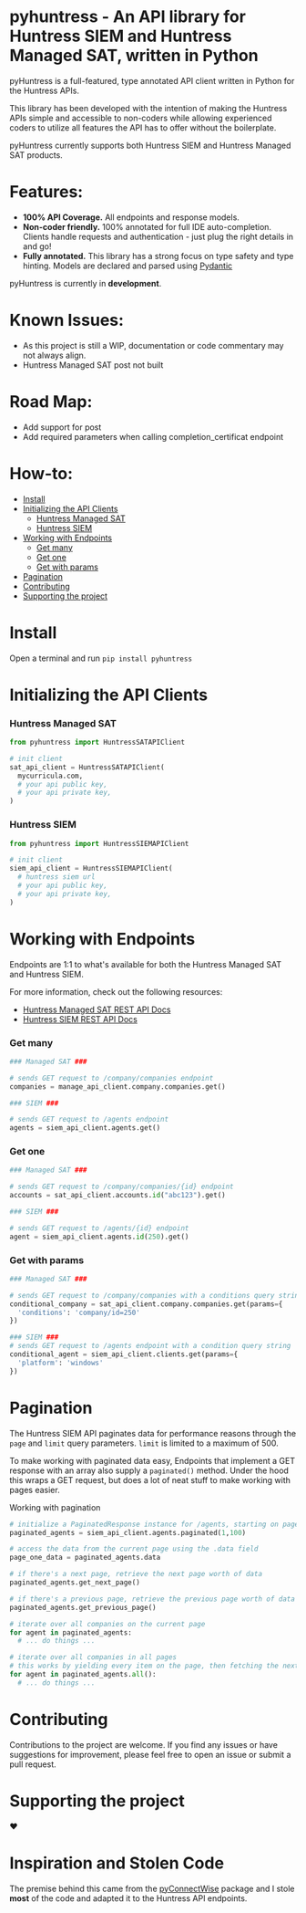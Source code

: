 # pyhuntress - An API library for Huntress SIEM and Huntress Managed SAT, written in Python

pyHuntress is a full-featured, type annotated API client written in Python for the Huntress APIs.

This library has been developed with the intention of making the Huntress APIs simple and accessible to non-coders while allowing experienced coders to utilize all features the API has to offer without the boilerplate.

pyHuntress currently supports both Huntress SIEM and Huntress Managed SAT products.

Features:
=========
- **100% API Coverage.** All endpoints and response models.
- **Non-coder friendly.** 100% annotated for full IDE auto-completion. Clients handle requests and authentication - just plug the right details in and go!
- **Fully annotated.** This library has a strong focus on type safety and type hinting. Models are declared and parsed using [Pydantic](https://github.com/pydantic/pydantic)

pyHuntress is currently in **development**.

Known Issues:
=============
- As this project is still a WIP, documentation or code commentary may not always align.
- Huntress Managed SAT post not built

Road Map:
=============
- Add support for post
- Add required parameters when calling completion_certificat endpoint

How-to:
=============
- [Install](#install)
- [Initializing the API Clients](#initializing-the-api-clients)
    - [Huntress Managed SAT](#huntress-managed-sat)
    - [Huntress SIEM](#huntress-siem)
- [Working with Endpoints](#working-with-endpoints)
    - [Get many](#get-many)
    - [Get one](#get-one)
    - [Get with params](#get-with-params)
- [Pagination](#pagination)
- [Contributing](#contributing)
- [Supporting the project](#supporting-the-project)

# Install
Open a terminal and run ```pip install pyhuntress```

# Initializing the API Clients

### Huntress Managed SAT
```python
from pyhuntress import HuntressSATAPIClient

# init client
sat_api_client = HuntressSATAPIClient(
  mycurricula.com,
  # your api public key,
  # your api private key,
)
```

### Huntress SIEM
```python
from pyhuntress import HuntressSIEMAPIClient

# init client
siem_api_client = HuntressSIEMAPIClient(
  # huntress siem url
  # your api public key,
  # your api private key,
)
```


# Working with Endpoints
Endpoints are 1:1 to what's available for both the Huntress Managed SAT and Huntress SIEM.

For more information, check out the following resources:
- [Huntress Managed SAT REST API Docs](https://curricula.stoplight.io/docs/curricula-api/00fkcnpgk5vnn-getting-started)
- [Huntress SIEM REST API Docs](https://api.huntress.io/docs)

### Get many
```python
### Managed SAT ###

# sends GET request to /company/companies endpoint
companies = manage_api_client.company.companies.get()

### SIEM ###

# sends GET request to /agents endpoint
agents = siem_api_client.agents.get()
```

### Get one
```python
### Managed SAT ###

# sends GET request to /company/companies/{id} endpoint
accounts = sat_api_client.accounts.id("abc123").get()

### SIEM ###

# sends GET request to /agents/{id} endpoint
agent = siem_api_client.agents.id(250).get()
```

### Get with params
```python
### Managed SAT ###

# sends GET request to /company/companies with a conditions query string
conditional_company = sat_api_client.company.companies.get(params={
  'conditions': 'company/id=250'
})

### SIEM ###
# sends GET request to /agents endpoint with a condition query string
conditional_agent = siem_api_client.clients.get(params={
  'platform': 'windows'
})
```

# Pagination
The Huntress SIEM API paginates data for performance reasons through the ```page``` and ```limit``` query parameters. ```limit``` is limited to a maximum of 500.

To make working with paginated data easy, Endpoints that implement a GET response with an array also supply a ```paginated()``` method. Under the hood this wraps a GET request, but does a lot of neat stuff to make working with pages easier.

Working with pagination
```python
# initialize a PaginatedResponse instance for /agents, starting on page 1 with a pageSize of 100
paginated_agents = siem_api_client.agents.paginated(1,100)

# access the data from the current page using the .data field
page_one_data = paginated_agents.data

# if there's a next page, retrieve the next page worth of data
paginated_agents.get_next_page()

# if there's a previous page, retrieve the previous page worth of data
paginated_agents.get_previous_page()

# iterate over all companies on the current page
for agent in paginated_agents:
  # ... do things ...

# iterate over all companies in all pages
# this works by yielding every item on the page, then fetching the next page and continuing until there's no data left
for agent in paginated_agents.all():
  # ... do things ...
```

# Contributing
Contributions to the project are welcome. If you find any issues or have suggestions for improvement, please feel free to open an issue or submit a pull request.

# Supporting the project
:heart:

# Inspiration and Stolen Code
The premise behind this came from the [pyConnectWise](https://github.com/HealthITAU/pyconnectwise) package and I stole **most** of the code and adapted it to the Huntress API endpoints.